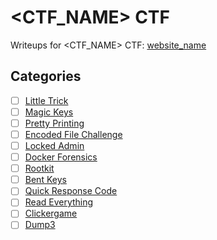 # <CTF_NAME> CTF

Writeups for <CTF_NAME> CTF: [website_name](<http://www.ctflink.com>)

## Categories

- [ ] [Little Trick](little_trick/writeup.md)
- [ ] [Magic Keys](magic_keys/writeup.md)
- [ ] [Pretty Printing](pretty_printing/writeup.md)
- [ ] [Encoded File Challenge](encoded_file_challenge/writeup.md)
- [ ] [Locked Admin](locked_admin/writeup.md)
- [ ] [Docker Forensics](docker_forensics/writeup.md)
- [ ] [Rootkit](rootkit/writeup.md)
- [ ] [Bent Keys](bent_keys/writeup.md)
- [ ] [Quick Response Code](quick_response_code/writeup.md)
- [ ] [Read Everything](read_everything/writeup.md)
- [ ] [Clickergame](clickergame/writeup.md)
- [ ] [Dump3](dump3/writeup.md)